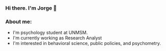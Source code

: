 ### Hi there. I'm Jorge 👋

### About me:
- I'm psychology student at UNMSM.
- I'm currently working as Research Analyst
- I'm interested in behavioral science, public policies, and psychometry.
